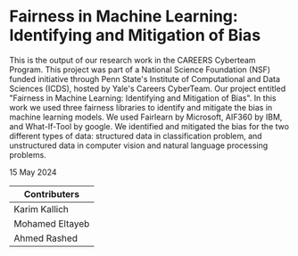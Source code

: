 # Fairness in Machine Learning: Identifying and Mitigation of Bias

This is the output of our research work in the CAREERS Cyberteam Program. This project was part of a National Science Foundation
(NSF) funded initiative through Penn State's Institute of Computational and Data Sciences (ICDS), hosted by Yale's Careers CyberTeam. Our project entitled "Fairness in Machine Learning: Identifying and Mitigation of Bias". In this work we used three fairness libraries to identify and mitigate the bias in machine learning models. We used Fairlearn by Microsoft, AIF360 by IBM, and What-If-Tool by google. We identified and mitigated the bias for the two different types of data: structured data in classification problem, and unstructured data in computer vision and natural language processing problems. 

15 May 2024

Contributers | 
--- | 
Karim Kallich | 
Mohamed Eltayeb |
Ahmed Rashed | 
